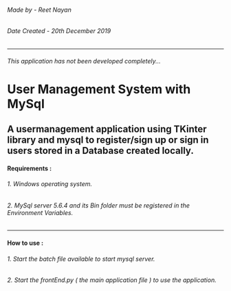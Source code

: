 ###### Made by - Reet Nayan
###### Date Created - 20th December 2019
---------------
###### This application has not been developed completely...
# User Management System with MySql
A usermanagement application using TKinter library and mysql to register/sign up or sign in users stored in a Database created locally.
---------------
#### Requirements :
###### 1. Windows operating system.
###### 2. MySql server 5.6.4 and its Bin folder must be registered in the Environment Variables.
---------------
#### How to use :
###### 1. Start the batch file available to start mysql server.
###### 2. Start the frontEnd.py ( the main application file ) to use the application.
